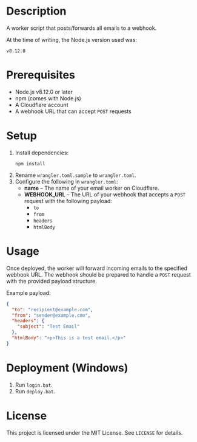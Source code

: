 # Description

A worker script that posts/forwards all emails to a webhook.

At the time of writing, the Node.js version used was:

```
v8.12.0
```

# Prerequisites

- Node.js v8.12.0 or later
- npm (comes with Node.js)
- A Cloudflare account
- A webhook URL that can accept `POST` requests

# Setup

1. Install dependencies:
   ```
   npm install
   ```
2. Rename `wrangler.toml.sample` to `wrangler.toml`.
3. Configure the following in `wrangler.toml`:
   - **name** – The name of your email worker on Cloudflare.
   - **WEBHOOK_URL** – The URL of your webhook that accepts a `POST` request with the following payload:
     - `to`
     - `from`
     - `headers`
     - `htmlBody`

# Usage

Once deployed, the worker will forward incoming emails to the specified webhook URL. The webhook should be prepared to handle a `POST` request with the provided payload structure.

Example payload:

```json
{
  "to": "recipient@example.com",
  "from": "sender@example.com",
  "headers": {
    "subject": "Test Email"
  },
  "htmlBody": "<p>This is a test email.</p>"
}
```

# Deployment (Windows)

1. Run `login.bat`.
2. Run `deploy.bat`.

# License

This project is licensed under the MIT License. See `LICENSE` for details.
